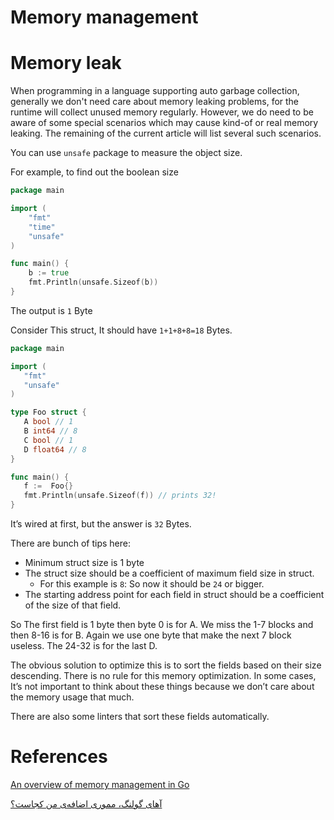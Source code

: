 # Memory management

# Memory leak

When programming in a language supporting auto garbage collection, generally we don't need care about memory leaking problems, for the runtime will collect unused memory regularly. However, we do need to be aware of some special scenarios which may cause kind-of or real memory leaking. The remaining of the current article will list several such scenarios.

You can use `unsafe` package to measure the object size.

For example, to find out the boolean size

```go
package main

import (
	"fmt"
	"time"
	"unsafe"
)

func main() {
	b := true
	fmt.Println(unsafe.Sizeof(b))
}
```

The output is `1` Byte

Consider This struct, It should have `1+1+8+8=18` Bytes.

```go
package main

import (
   "fmt"
   "unsafe"
)

type Foo struct {
   A bool // 1
   B int64 // 8
   C bool // 1
   D float64 // 8
}

func main() {
   f :=  Foo{}
   fmt.Println(unsafe.Sizeof(f)) // prints 32!
}
```

It’s wired at first, but the answer is `32` Bytes.

There are bunch of tips here:

- Minimum struct size is 1 byte
- The struct size should be a coefficient of maximum field size in struct.
    - For this example is `8`: So now it should be `24` or bigger.
- The starting address point for each field in struct should be a coefficient of the size of that field.

So The first field is 1 byte then byte 0 is for A. We miss the 1-7 blocks and then 8-16 is for B. Again we use one byte that make the next 7 block useless. The 24-32 is for the last D.

The obvious solution to optimize this is to sort the fields based on their size descending. There is no rule for this memory optimization. In some cases, It’s not important to think about these things because we don’t care about the memory usage that much.

There are also some linters that sort these fields automatically.

# References

[An overview of memory management in Go](https://medium.com/safetycultureengineering/an-overview-of-memory-management-in-go-9a72ec7c76a8)

[آهای گولنگ، مموری اضافه‌ی من کجاست؟](https://virgool.io/golangpub/hey-golang-where-is-my-memory-oky2gqaxd5ly)